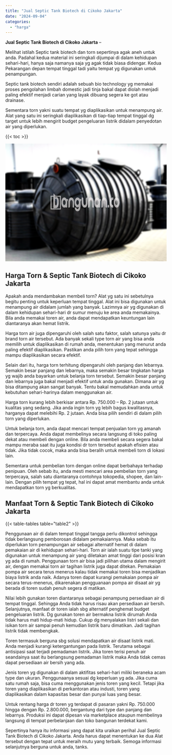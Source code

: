 ```yaml
---
title: "Jual Septic Tank Biotech di Cikoko Jakarta"
date: "2024-09-04"
categories: 
  - "harga"
---
```


**Jual Septic Tank Biotech di Cikoko Jakarta** –

Melihat istilah Septic tank biotech dan torn sepertinya agak aneh untuk anda. Padahal kedua material ini seringkali dijumpai di dalam kehidupan sehari-hari, hanya saja namanya saja yg agak tidak biasa didengar. Kedua Pekarangan depan tempat tinggal tadi yaitu tempat yg digunakan untuk penampungan.

Septic tank biotech sendiri adalah sebuah bio technology yg memakai proses pengolahan limbah domestic jadi tinja bakal dapat diolah menjadi paling efektif menjadi carian yang layak dibuang segera ke got atau drainase.

Sementara torn yakni suatu tempat yg diaplikasikan untuk menampung air. Alat yang satu ini seringkali diaplikasikan di tiap-tiap tempat tinggal dg target untuk lebih mengirit budget pengeluaran listrik didalam penyedotan air yang diperlukan.

{{< toc >}}

![Jual Septic Tank Biotech di Cikoko Jakarta](/images/jual-bio-septictank-35.png)

## Harga Torn & Septic Tank Biotech di Cikoko Jakarta

Apakah anda mendambakan membeli torn? Alat yg satu ini sebetulnya begitu penting untuk keperluan tempat tinggal. Alat ini bisa digunakan untuk menampung air didalam jumlah yang banyak. Lazimnya air yg digunakan di dalam kehidupan sehari-hari dr sumur menuju ke area anda memakainya. Bila anda memakai toren air, anda dapat mendapatkan keuntungan lain diantaranya akan hemat listrik.

Harga torn air juga dipengaruhi oleh salah satu faktor, salah satunya yaitu dr brand torn air tersebut. Ada banyak sekali type torn air yang bisa anda memilih untuk diaplikasikan di rumah anda, menentukan yang menurut anda paling efektif diaplikasikan. Pastikan anda pilih torn yang tepat sehingga mampu diaplikasikan secara efektif.

Selain dari itu, harga torn terhitung dipengaruhi oleh panjang dan lebarnya. Semakin besar panjang dan lebarnya, maka semakin besar tingkatan harga yg wajib anda bayarkan untuk belanja torn tersebut. Semakin besar panjang dan lebarnya juga bakal menjadi efektif untuk anda gunakan. Dimana air yg bisa ditampung akan sangat banyak. Tentu bakal memudahkan anda untuk kebutuhan sehari-harinya dalam menggunakan air.

Harga torn kurang lebih berkisar antara Rp. 750.000 – Rp. 2 jutaan untuk kualitas yang sedang. Jika anda ingin torn yg lebih bagus kwalitasnya, harganya dapat melebihi Rp. 2 jutaan. Anda bisa pilih sendiri di dalam pilih torn yang diperlukan.

Untuk belanja torn, anda dapat mencari tempat penjualan torn yg amanah dan terpercaya. Anda dapat membelinya secara langsung di toko paling dekat atau membeli dengan online. Bila anda membeli secara segera bakal mampu meraba saat itu juga kondisi dr torn tersebut apakah efisien atau tidak. Jika tidak cocok, maka anda bisa beralih untuk membeli torn di lokasi lain.

Sementara untuk pembelian torn dengan online dapat berbahaya terhadap penipuan. Oleh sebab itu, anda mesti mencari area pembelian torn yang terpercaya, salah satu diantaranya contohnya tokopedia, shopee, dan lain-lain. Dengan pilih tempat yg tepat, hal ini dapat amat membantu anda untuk mendapatkan torn yg berkualitas.

## Manfaat Torn & Septic Tank Biotech di Cikoko Jakarta

{{< table-tables table="table2" >}}

Penggunaan air di dalam tempat tinggal tangga perlu dikontrol sehingga tidak berlangsung pemborosan didalam pemakaiannya. Maka sebab itu diperlukan torn penampungan air sebagai alternatif hemat di dalam pemakaian air di kehidupan sehari-hari. Torn air ialah suatu tipe tanki yang digunakan untuk menampung air yang diletakan amat tinggi dari posisi kran yg ada di rumah. Penggunaan torn air bisa jadi pilihan utama dalam mengirit air, dengan memakai torn air tagihan listrik juga dapat ditekan. Pemakaian pompa air secara terus menerus kalau tidak memakai toren bisa menjadikan biaya listrik anda naik. Adanya toren dapat kurangi pemakaian pompa air secara terus-menerus, dikarenakan pengguanaan pompa air disaat air yg berada di toren sudah penuh segera di matikan.

Nilai lebih gunakan toren diantaranya sebagai penampung persediaan air di tempat tinggal. Sehingga Anda tidak harus risau akan persediaan air bersih. Selanjutnya, manfaat dr toren ialah sbg alternatif penghemat budget pengeluaran listrik. Dg gunakan toren air bermakna listrik dirumah Anda tidak harus mati hidup-mati hidup. Cukup dg menyalakan listri sekali dan isikan torn air sampai penuh kemudian listrik baru dimatikan. Jadi tagihan listrik tidak membengkak.

Toren termasuk berguna sbg solusi mendapatkan air disaat listrik mati. Anda menjadi kurangi ketergantungan pada listrik. Terutama sebagai antisipasi saat terjadi pemadaman listrik. Jika toren terisi penuh air seandainya saat itu berlangsung pemadaman listrik maka Anda tidak cemas dapat persediaan air bersih yang ada.

Jenis toren yg digunakan di dalam aktifitas sehari-hari miliki beraneka acam type dan ukuran. Penggunaanya sesuai dg keperluan yg ada. Jika cuma satu rumah saja, bisa cuma menggunakan jenis toren yang kecil. Tetapi jika toren yang diaplikasikan di perkantoran atau industi, toren yang diaplikasikan dalam kapasitas besar dan punyai luas yang besar.

Untuk rentang harga dr toren yg terdapat di pasaran yakni Rp. 750.000 hingga dengan Rp. 2.800.000, bergantung dari type dan panjang dan lebarnya. Produksi ini dapat dipesan via marketplace ataupun membelinya langsung di tempat perbelanjaan dan toko bangunan terdekat kami.

Sepertinya hanya itu informasi yang dapat kita uraikan perihal Jual Septic Tank Biotech di Cikoko Jakarta. Anda harus dapat menentukan ke dua Alat tersebut dengan tepat untuk meraih mutu yang terbaik. Semoga informasi selanjutnya berguna untuk anda, tanks.
